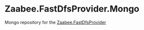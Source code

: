 # Zaabee.FastDfsProvider.Mongo

Mongo repository for the [Zaabee.FastDfsProvider](https://github.com/Mutuduxf/Zaabee.FastDFS/blob/master/src/Zaabee.FastDfsProvider/README.md)
